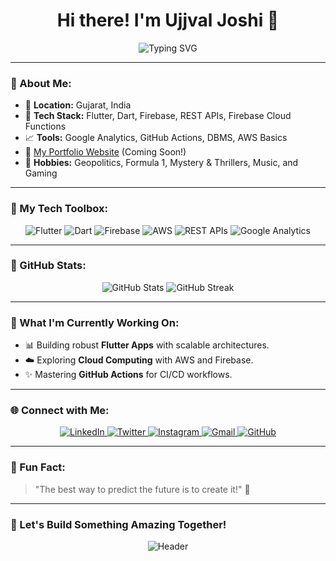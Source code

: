 <h1 align="center">Hi there! I'm Ujjval Joshi 👋</h1>

<p align="center">
  <img src="https://readme-typing-svg.demolab.com?font=Fira+Code&size=22&pause=2000&color=F75C7E&center=true&vCenter=true&width=500&lines=Flutter+Developer+from+Gujarat%2C+India;Lover+of+clean+code+and+creative+solutions;Exploring+Cloud+%2B+IoT+%2B+Mobile+Innovation" alt="Typing SVG" />
</p>

---

### 🚀 About Me:

- 🏡 **Location:** Gujarat, India
- 🔧 **Tech Stack:** Flutter, Dart, Firebase, REST APIs, Firebase Cloud Functions
- 📈 **Tools:** Google Analytics, GitHub Actions, DBMS, AWS Basics
- 🔗 [My Portfolio Website](#) (Coming Soon!)
- 🎨 **Hobbies:** Geopolitics, Formula 1, Mystery & Thrillers, Music, and Gaming

---

### 🔧 My Tech Toolbox:

<p align="center">
  <img src="https://img.shields.io/badge/Flutter-%2302569B.svg?style=for-the-badge&logo=Flutter&logoColor=white" alt="Flutter" />
  <img src="https://img.shields.io/badge/Dart-%230175C2.svg?style=for-the-badge&logo=Dart&logoColor=white" alt="Dart" />
  <img src="https://img.shields.io/badge/Firebase-%23FFCA28.svg?style=for-the-badge&logo=Firebase&logoColor=black" alt="Firebase" />
  <img src="https://img.shields.io/badge/AWS-%23232F3E.svg?style=for-the-badge&logo=Amazon-AWS&logoColor=white" alt="AWS" />
  <img src="https://img.shields.io/badge/REST%20APIs-%23007EC6.svg?style=for-the-badge&logo=REST&logoColor=white" alt="REST APIs" />
  <img src="https://img.shields.io/badge/Google%20Analytics-%23F9AB00.svg?style=for-the-badge&logo=Google-Analytics&logoColor=white" alt="Google Analytics" />
</p>

---

### 🔄 GitHub Stats:

<p align="center">
  <img src="https://github-readme-stats.vercel.app/api?username=ujjvaljoshi45&show_icons=true&theme=radical" alt="GitHub Stats" />
  <img src="https://github-readme-streak-stats.herokuapp.com?user=ujjvaljoshi45&theme=radical&hide_border=true" alt="GitHub Streak" />
</p>

---

### 📝 What I'm Currently Working On:

- 📊 Building robust **Flutter Apps** with scalable architectures.
- ☁️ Exploring **Cloud Computing** with AWS and Firebase.
- ✨ Mastering **GitHub Actions** for CI/CD workflows.

---

### 🌐 Connect with Me:

<p align="center">
  <a href="https://www.linkedin.com/in/ujjval-joshi-4a5832203/" target="_blank">
    <img src="https://img.shields.io/badge/LinkedIn-%230077B5.svg?style=for-the-badge&logo=linkedin&logoColor=white" alt="LinkedIn" />
  </a>
  <a href="https://twitter.com/joshi_ujjval17" target="_blank">
    <img src="https://img.shields.io/badge/Twitter-1DA1F2?style=for-the-badge&logo=twitter&logoColor=white" alt="Twitter" />
  </a>
  <a href="https://www.instagram.com/ujjval.17/" target="_blank">
    <img src="https://img.shields.io/badge/Instagram-E4405F?style=for-the-badge&logo=instagram&logoColor=white" alt="Instagram" />
  </a>
  <a href="mailto:ujjvaljoshi45@gmail.com">
    <img src="https://img.shields.io/badge/Gmail-%23D14836.svg?style=for-the-badge&logo=gmail&logoColor=white" alt="Gmail" />
  </a>
  <a href="https://github.com/ujjvaljoshi45">
    <img src="https://img.shields.io/badge/GitHub-%23181717.svg?style=for-the-badge&logo=github&logoColor=white" alt="GitHub" />
  </a>
</p>

---

### 🙌 Fun Fact:

> "The best way to predict the future is to create it!" 🌟

---

### 🚀 Let's Build Something Amazing Together!

<p align="center">
  <img src="https://raw.githubusercontent.com/halfrost/halfrost/master/icons/header_.png" alt="Header" />
</p>
